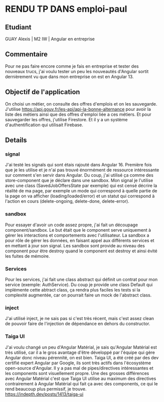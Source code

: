 # RENDU TP DANS emploi-paul

## Etudiant

GUAY Alexis | M2 IW | Angular en entreprise

## Commentaire

Pour ne pas faire encore comme je fais en entreprise et tester des nouveaux trucs, j'ai voulu tester un peu les nouveautés d'Angular sortit dernièrement vu que dans mon entreprise on est en Angular 13.

## Objectif de l'application

On choisi un métier, on consulte des offres d'emplois et on les sauvegarde.
J'utilise https://api.gouv.fr/les-api/api-la-bonne-alternance pour avoir la liste des métiers ainsi que des offres d'emploi liée a ces métiers.
Et pour sauvegarder les offres, j'utilise Firestore. Et il y a un système d'authentification qui utilisait Firebase.

## Details

### signal

J'ai testé les signals qui sont étais rajouté dans Angular 16. Première fois que je les utilise et je n'ai pas trouvé énormément de ressource intéressante sur comment s'en servir dans Angular.
Du coup, j'ai utilisé ça comme des store-component que je déclare dans une sandbox. Mon signal je l'utilise avec une class (SavedJobOffersState par exemple) qui est censé décrire la réalité de ma page, par exemple un mode qui correspond à quelle partie de la page on va afficher (loading/loaded/error) et un statut qui correspond à l'action en cours (delete-ongoing, delete-done, delete-error).

### sandbox

Pour essayer d'avoir un code assez propre, j'ai fait un découpage component/sandbox. Le but était que le component serve uniquement à gérer les interactions et comportements avec l'utilisateur. La sandbox a pour rôle de gérer les données, en faisant appel aux différents services et en mettant à jour son signal. Les sandbox sont provide au niveau des component pour être destroy quand le component est destroy et ainsi évité les fuites de mémoire.

### Services

Pour les services, j'ai fait une class abstract qui définit un contrat pour mon service (exemple: AuthService). Du coup je provide une class Default qui implémente cette abtract class, ça rendra plus faciles les tests si la complexité augmentée, car on pourrait faire un mock de l'abstract class.

### inject

J'ai utilisé inject, je ne sais pas si c'est très récent, mais c'est assez clean de pouvoir faire de l'injection de dépendance en dehors du constructor.

### Taiga UI

J'ai voulu changé un peu d'Angular Matérial, je sais qu'Angular Matérial est très utilisé, car il a le gros avantage d'être développé par l'équipe qui gère Angular donc niveau pérennité, on est bien.
Taiga UI, a été créé par des dev certifié expert Angular par Google, ils sont très actifs dans l'écosystème open-source d'Angular.
Il y a pas mal de pipes/directives intéressantes et les components sont visuellement propre.
Une des grosses différences avec Angular Matérial c'est que Taiga UI utilise au maximum des directives contrairement à Angular Matérial qui fait ça avec des components, ce qui le rend beaucoup plus permissif, je trouve.
https://indepth.dev/posts/1413/taiga-ui
